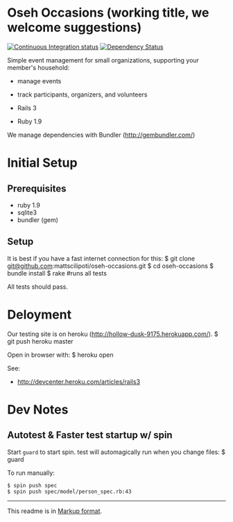 Oseh Occasions (working title, we welcome suggestions)
===============================

[![Continuous Integration status](https://secure.travis-ci.org/mattscilipoti/oseh-occasions.png)](http://travis-ci.org/mattscilipoti/oseh-occasions)
[![Dependency Status](https://gemnasium.com/mattscilipoti/oseh-occasions.png)](https://gemnasium.com/mattscilipoti/oseh-occasions)

Simple event management for small organizations, supporting your member's household:
  * manage events
  * track participants, organizers, and volunteers


* Rails 3
* Ruby 1.9

We manage dependencies with Bundler (http://gembundler.com/)


Initial Setup
==============

Prerequisites
-------------
* ruby 1.9
* sqlite3
* bundler (gem)


Setup
-----
  It is best if you have a fast internet connection for this:
    $ git clone git@github.com:mattscilipoti/oseh-occasions.git
    $ cd oseh-occasions
    $ bundle install
    $ rake  #runs all tests

All tests should pass.



Deloyment
==========

Our testing site is on heroku (http://hollow-dusk-9175.herokuapp.com/).
    $ git push heroku master

Open in browser with:
    $ heroku open

See: 
* http://devcenter.heroku.com/articles/rails3


Dev Notes
===========

Autotest & Faster test startup w/ spin
---------------------------
Start `guard` to start spin. test will automagically run when you change files:
  $ guard

To run manually:

    $ spin push spec
    $ spin push spec/model/person_spec.rb:43

----
This readme is in [Markup format](http://daringfireball.net/projects/markdown/syntax).
